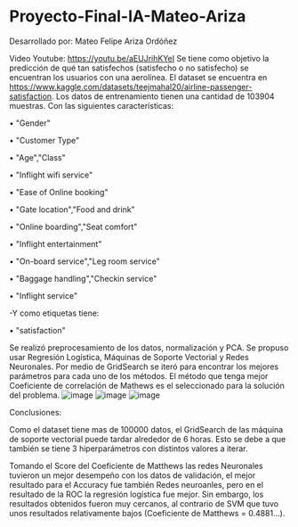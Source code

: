 # Proyecto-Final-IA-Mateo-Ariza
Desarrollado por: Mateo Felipe Ariza Ordóñez

Video Youtube:  https://youtu.be/aEUJrihKYeI
Se tiene como objetivo la predicción de qué tan satisfechos (satisfecho o no satisfecho) se encuentran los usuarios con una aerolínea. El dataset se encuentra en https://www.kaggle.com/datasets/teejmahal20/airline-passenger-satisfaction. Los datos de entrenamiento tienen una cantidad de 103904 muestras. Con las siguientes características:

•	"Gender"

•	"Customer Type"

•	"Age","Class"

•	"Inflight wifi service"

•	"Ease of Online booking"

•	"Gate location","Food and drink"

•	"Online boarding","Seat comfort"

•	"Inflight entertainment"

•	"On-board service","Leg room service"

•	"Baggage handling","Checkin service"

•	"Inflight service" 

-Y como etiquetas tiene:

•	"satisfaction"

Se realizó preprocesamiento de los datos, normalización y PCA. Se propuso usar Regresión Logística, Máquinas de Soporte Vectorial y Redes Neuronales. Por medio de GridSearch se iteró para encontrar los mejores parámetros para cada uno de los métodos. El método que tenga mejor Coeficiente de correlación de Mathews es el seleccionado para la solución del problema.
![image](https://user-images.githubusercontent.com/85539855/204172684-28578092-8ff1-4c6f-a432-d0ff54583d1c.png)
![image](https://user-images.githubusercontent.com/85539855/204172773-6356efcb-3a12-4570-bdde-d72993586a67.png)
![image](https://user-images.githubusercontent.com/85539855/204172787-f43e7b61-d673-4d1d-9df8-8b8b59d800d2.png)

Conclusiones:

Como el dataset tiene mas de 100000 datos, el GridSearch de las máquina de soporte vectorial puede tardar alrededor de 6 horas. Esto se debe a que también se tiene 3 hiperparámetros con distintos valores a iterar.

Tomando el Score del Coeficiente de Matthews las redes Neuronales tuvieron un mejor desempeño con los datos de validación, el mejor resultado para el Accuracy fue también Redes neuroanles, pero en el resultado de la ROC la regresión logística fue mejor. Sin embargo, los resultados obtenidos fueron muy cercanos, al contrario de SVM que tuvo unos resultados relativamente bajos (Coeficiente de Matthews = 0.4881...).
